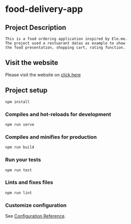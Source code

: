 # food-delivery-app

## Project Description
```
This is a food ordering application inspired by Ele.me.
The project used a restuarant datas as example to show
the food presentation, shopping cart, rating function.
```
## Visit the website
Please visit the website on [click here](http://61chuanjimmy.com/food-delivery/)
## Project setup
```
npm install
```

### Compiles and hot-reloads for development
```
npm run serve
```

### Compiles and minifies for production
```
npm run build
```

### Run your tests
```
npm run test
```

### Lints and fixes files
```
npm run lint
```

### Customize configuration
See [Configuration Reference](https://cli.vuejs.org/config/).
